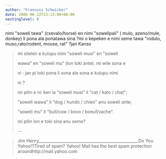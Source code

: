 ```yaml
---
author: "Francois Schwicker"
date: 2006-06-22T23:13:00+00:00
nestinglevel: 0
---
```

nimi "soweli tawa" (cxevalo/horse) en nimi "sowelipali" ( mulo, azeno/mule, donkey) li pona ala ponatawa sina ?mi o kepeken e nimi seme tawa "rodulo, muso,rato/rodent, mouse, rat" ?jan Kanso 
>> 
> 
> mi sitelen e kulupu nimi "soweli musi" en
> "soweli
> 
> 
> wawa" en "soweli mu" (lon toki ante). mi wile
> sona e
> 
> 
> ni : jan pi toki pona li sona ala sona e kulupu
> nimi
> 
> 
> ni ?
> 
>> 
> mi pilin e ni: ken la "soweli musi" li "cat / kato
> / chat";
> 
> "soweli wawa" li "dog / hundo / chien" anu soweli
> ante;
> 
> "soweli mu" li "bull/cow / bovo / boeuf/vache".
> 
>> 
> mi pilin lon e toki sina anu seme?
> 
>> 
> --

> 
> Jim Henry\_\_\_\_\_\_\_\_\_\_\_\_\_\_\_\_\_\_\_\_\_\_\_\_\_\_\_\_\_\_\_\_\_\_\_\_\_\_\_\_\_\_\_\_\_\_\_\_\_\_Do You Yahoo!?Tired of spam? Yahoo! Mail has the best spam protection aroundhttp://mail.yahoo.com